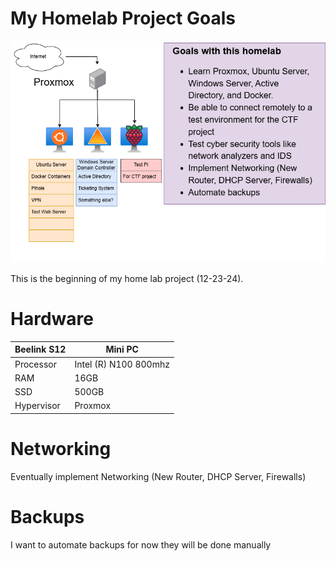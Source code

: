 # My Homelab Project Goals
![diagram](./homelab12-23-24.png)


This is the beginning of my home lab project (12-23-24). 
# Hardware


| Beelink S12      | Mini PC |
| ----------- | ----------- |
| Processor | Intel (R) N100 800mhz |
| RAM   | 16GB |
| SSD  | 500GB |
| Hypervisor | Proxmox |
# Networking
Eventually implement Networking (New Router, DHCP Server, Firewalls)
# Backups
I want to automate backups for now they will be done manually
